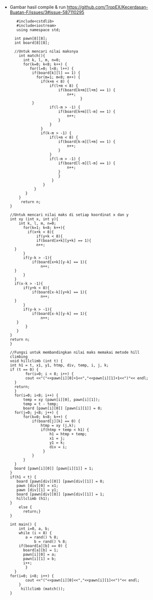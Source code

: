 * Gambar hasil compile & run https://github.com/TropEX/Kecerdasan-Buatan-F/issues/3#issue-587110295

         #include<cstdlib>
         #include<iostream>
         using namespace std;

        int pawn[8][8];
        int board[8][8];

        //Untuk mencari nilai maksnya
          int match(){
	        int k, l, m, n=0;
            for(k=0; k<8; k++) {
               for(l=0; l<8; l++) {
                if(board[k][l] == 1) {
                  for(m=1; m<8; m++) {
                    if(k+m < 8) {
                        if(l+m < 8) {
                            if(board[k+m][l+m] == 1) {
                            	n++;	
							          }
                }
                        if(l-m > -1) {
                            if(board[k+m][l-m] == 1) {
                            	n++;	
							}
                        }
                    }
                    if(k-m > -1) {
                        if(l+m < 8) {
                            if(board[k-m][l+m] == 1) {
                            	n++;	
							}
                        }
                        if(l-m > -1) {
                            if(board[l-m][l-m] == 1) {
                            	n++;	
							}
                        	}
                    	 }                      
               	     }
                 }
             }
          }
    	   return n;
	  }

	  //Untuk mencari nilai maks di setiap koordinat x dan y
	  int xy (int x, int y){
          int k, l, m, n=0;
    		for(k=1; k<8; k++){
      		  if(x+k < 8){
            	  if(y+k < 8){
                  if(board[x+k][y+k] == 1){
                  n++;	
		}
            }
            if(y-k > -1){
                if(board[x+k][y-k] == 1){
                	n++;	
		}
            }
        }
        if(x-k > -1){
            if(y+k < 8){
                if(board[x-k][y+k] == 1){
                	n++;	
		}
            }
            if(y-k > -1){
                if(board[x-k][y-k] == 1){
                	n++;	
		 }
             }
         }
      }
      return n;
      }

	  //Fungsi untuk membandingkan nilai maks memakai metode hill climbing
	  void hillclimb (int t) {
   	  int h1 = t, x1, y1, htmp, div, temp, i, j, k;
   	  if (t == 0) {
       		 for(i=0; i < 8; i++) {
           	 cout <<"("<<pawn[i][0]+1<<","<<pawn[i][1]+1<<")"<< endl;
        }
        return;
        }
    	for(i=0; i<8; i++) {
        	temp = xy (pawn[i][0], pawn[i][1]);
        	temp = t - temp;
        	board [pawn[i][0]] [pawn[i][1]] = 0;
        for(j=0; j<8; j++) {
            for(k=0; k<8; k++) {
                if(board[j][k] == 0) {
                    htmp = xy (j,k);
                    if(htmp + temp < h1) {
                        h1 = htmp + temp;
                        x1 = j;
                        y1 = k;
                        div = i;
                     }
                }
            }
        }
        board [pawn[i][0]] [pawn[i][1]] = 1;
      }
      if(h1 < t) {
         board [pawn[div][0]] [pawn[div][1]] = 0;
         pawn [div][0] = x1;
         pawn [div][1] = y1;
    	 board [pawn[div][0]] [pawn[div][1]] = 1;
         hillclimb (h1);
      }
          else {
        	return;}
	  }

	  int main() {
          int i=0, a, b;
    	  while (i < 8) {
       		 a = rand() % 8;
      	         b = rand() % 8;
          if(board[a][b] == 0) {
            board[a][b] = 1;
            pawn[i][0] = a;
            pawn[i][1] = b;
            i++;
       		 }
   	    }
   	  for(i=0; i<8; i++) {
       		 cout <<"("<<pawn[i][0]<<","<<pawn[i][1]<<")"<< endl;
    	  }
    	   hillclimb (match());
	  }
